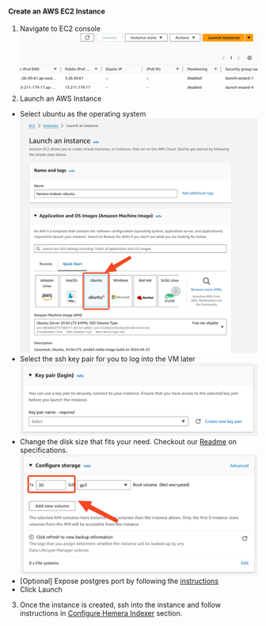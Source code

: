 #### Create an AWS EC2 Instance
1. Navigate to EC2 console
   ![ClickLaunch](images/aws/ec2-portal.png)
2. Launch an AWS Instance
  - Select ubuntu as the operating system
    ![Launch](images/aws/launch-instance.jpg)
  - Select the ssh key pair for you to log into the VM later
    ![SSH Key](images/aws/key-pair.png)
  - Change the disk size that fits your need. Checkout our [Readme](README.md) on specifications.
    ![Disk Size](images/aws/disk-size.png)
  - [Optional] Expose postgres port by following the [instructions](https://medium.com/yavar/postgresql-allowing-remote-login-to-the-database-e6345b23f743)
  - Click Launch
3. Once the instance is created, ssh into the instance and follow instructions in [Configure Hemera Indexer](https://github.com/HemeraProtocol/hemera-indexer/tree/master/docs#configure-hemera-indexer) section.
